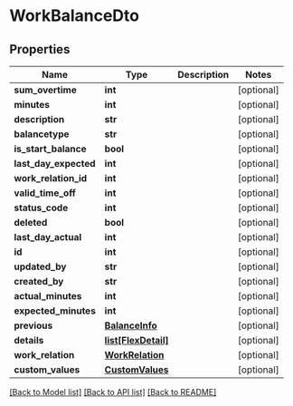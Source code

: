 # WorkBalanceDto

## Properties
Name | Type | Description | Notes
------------ | ------------- | ------------- | -------------
**sum_overtime** | **int** |  | [optional] 
**minutes** | **int** |  | [optional] 
**description** | **str** |  | [optional] 
**balancetype** | **str** |  | [optional] 
**is_start_balance** | **bool** |  | [optional] 
**last_day_expected** | **int** |  | [optional] 
**work_relation_id** | **int** |  | [optional] 
**valid_time_off** | **int** |  | [optional] 
**status_code** | **int** |  | [optional] 
**deleted** | **bool** |  | [optional] 
**last_day_actual** | **int** |  | [optional] 
**id** | **int** |  | [optional] 
**updated_by** | **str** |  | [optional] 
**created_by** | **str** |  | [optional] 
**actual_minutes** | **int** |  | [optional] 
**expected_minutes** | **int** |  | [optional] 
**previous** | [**BalanceInfo**](BalanceInfo.md) |  | [optional] 
**details** | [**list[FlexDetail]**](FlexDetail.md) |  | [optional] 
**work_relation** | [**WorkRelation**](WorkRelation.md) |  | [optional] 
**custom_values** | [**CustomValues**](CustomValues.md) |  | [optional] 

[[Back to Model list]](../README.md#documentation-for-models) [[Back to API list]](../README.md#documentation-for-api-endpoints) [[Back to README]](../README.md)

